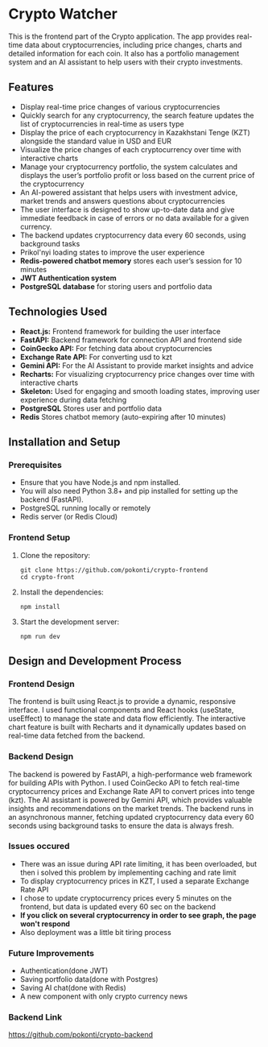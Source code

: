 # Crypto Watcher
This is the frontend part of the Crypto application. The app provides real-time data about cryptocurrencies, including price changes, charts and detailed information for each coin. It also has a portfolio management system and an AI assistant to help users with their crypto investments.
## Features
* Display real-time price changes of various cryptocurrencies
* Quickly search for any cryptocurrency, the search feature updates the list of cryptocurrencies in real-time as users type
* Display the price of each cryptocurrency in Kazakhstani Tenge (KZT) alongside the standard value in USD and EUR
* Visualize the price changes of each cryptocurrency over time with interactive charts
* Manage your cryptocurrency portfolio, the system calculates and displays the user’s portfolio profit or loss based on the current price of the cryptocurrency
* An AI-powered assistant that helps users with investment advice, market trends and answers questions about cryptocurrencies
* The user interface is designed to show up-to-date data and give immediate feedback in case of errors or no data available for a given currency.
* The backend updates cryptocurrency data every 60 seconds, using background tasks
* Prikol'nyi loading states to improve the user experience
* **Redis-powered chatbot memory** stores each user’s session for 10 minutes
* **JWT Authentication system**
* **PostgreSQL database** for storing users and portfolio data

## Technologies Used
* **React.js:** Frontend framework for building the user interface
* **FastAPI:** Backend framework for connection API and frontend side
* **CoinGecko API:** For fetching data about cryptocurrencies
* **Exchange Rate API:** For converting usd to kzt
* **Gemini API:** For the AI Assistant to provide market insights and advice
* **Recharts:** For visualizing cryptocurrency price changes over time with interactive charts
* **Skeleton:** Used for engaging and smooth loading states, improving user experience during data fetching
* **PostgreSQL** Stores user and portfolio data
* **Redis** Stores chatbot memory (auto-expiring after 10 minutes)

## Installation and Setup
### Prerequisites
* Ensure that you have Node.js and npm installed.
* You will also need Python 3.8+ and pip installed for setting up the backend (FastAPI).
* PostgreSQL running locally or remotely
* Redis server (or Redis Cloud)

### Frontend Setup

1. Clone the repository:
   ```
   git clone https://github.com/pokonti/crypto-frontend
   cd crypto-front
   ```
2. Install the dependencies:
    ```
    npm install
    ```
3. Start the development server:
    ```
    npm run dev
    ```

## Design and Development Process
### Frontend Design
The frontend is built using React.js to provide a dynamic, responsive interface. I used functional components and React hooks (useState, useEffect) to manage the state and data flow efficiently. The interactive chart feature is built with Recharts and it dynamically updates based on real-time data fetched from the backend.

### Backend Design
The backend is powered by FastAPI, a high-performance web framework for building APIs with Python. I used CoinGecko API to fetch real-time cryptocurrency prices and Exchange Rate API to convert prices into tenge (kzt). The AI assistant is powered by Gemini API, which provides valuable insights and recommendations on the market trends.
The backend runs in an asynchronous manner, fetching updated cryptocurrency data every 60 seconds using background tasks to ensure the data is always fresh.

### Issues occured 
- There was an issue during API rate limiting, it has been overloaded, but then i solved this problem by implementing caching and rate limit
- To display cryptocurrency prices in KZT, I used a separate Exchange Rate API
- I chose to update cryptocurrency prices every 5 minutes on the frontend, but data is updated every 60 sec on the backend
- **If you click on several cryptocurrency in order to see graph, the page won't respond**
- Also deployment was a little bit tiring process

### Future Improvements
- Authentication(done JWT)
- Saving portfolio data(done with Postgres)
- Saving AI chat(done with Redis)
- A new component with only crypto currency news


### Backend Link
https://github.com/pokonti/crypto-backend





